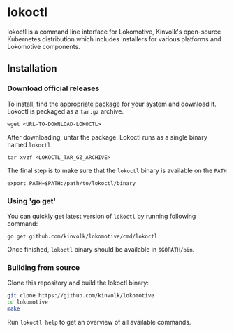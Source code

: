 # lokoctl

lokoctl is a command line interface for Lokomotive, Kinvolk's open-source Kubernetes distribution
which includes installers for various platforms and Lokomotive components.

## Installation

### Download official releases

To install, find the [appropriate
package](https://github.com/kinvolk/lokomotive/releases) for your system and
download it. Lokoctl is packaged as a `tar.gz` archive.

```console
wget <URL-TO-DOWNLOAD-LOKOCTL>
```
After downloading, untar the package. Lokoctl runs as a single binary named `lokoctl`

```console
tar xvzf <LOKOCTL_TAR_GZ_ARCHIVE>
```

The final step is to make sure that the `lokoctl` binary is available on the `PATH`

```console
export PATH=$PATH:/path/to/lokoctl/binary
```

### Using 'go get'

You can quickly get latest version of `lokoctl` by running following command:
```
go get github.com/kinvolk/lokomotive/cmd/lokoctl
```

Once finished, `lokoctl` binary should be available in `$GOPATH/bin`.

### Building from source

Clone this repository and build the lokoctl binary:

```bash
git clone https://github.com/kinvolk/lokomotive
cd lokomotive
make
```

Run `lokoctl help` to get an overview of all available commands.
